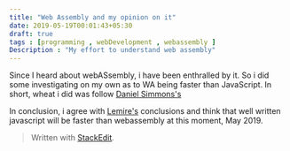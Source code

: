 ```yaml
---
title: "Web Assembly and my opinion on it"
date: 2019-05-19T00:01:43+05:30
draft: true
tags : [programming , webDevelopment , webassembly ]
Description : "My effort to understand web assembly"
---
```

Since I heard about webASsembly, i have been enthralled by it. So i did some investigating on my own as to WA being faster than JavaScript. 
In short, wheat i did was follow [Daniel Simmons's](https://medium.freecodecamp.org/get-started-with-webassembly-using-only-14-lines-of-javascript-b37b6aaca1e4)

In conclusion, i agree with [Lemire's](https://lemire.me/blog/2018/10/23/is-webassembly-faster-than-javascript/) conclusions and think that well written javascript will be faster than webassembly at this moment, May 2019.
> Written with [StackEdit](https://stackedit.io/).
<!--stackedit_data:
eyJoaXN0b3J5IjpbLTE2OTA1MTA3OTIsLTg2OTc1Mjg4MF19
-->